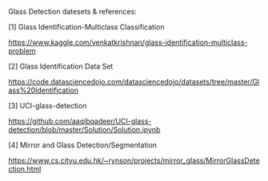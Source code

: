 Glass Detection datesets & references:

[1] Glass Identification-Multiclass Classification

https://www.kaggle.com/venkatkrishnan/glass-identification-multiclass-problem

[2] Glass Identification Data Set

https://code.datasciencedojo.com/datasciencedojo/datasets/tree/master/Glass%20Identification

[3] UCI-glass-detection

https://github.com/aaqibqadeer/UCI-glass-detection/blob/master/Solution/Solution.ipynb

[4] Mirror and Glass Detection/Segmentation

https://www.cs.cityu.edu.hk/~rynson/projects/mirror_glass/MirrorGlassDetection.html

